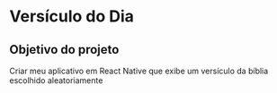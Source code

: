 # Versículo do Dia

## Objetivo do projeto
Criar meu aplicativo em React Native que exibe um versículo da bíblia escolhido aleatoriamente
